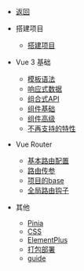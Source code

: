 - [返回](docs/_get_start/ "返回")

- 搭建项目
  - [搭建项目](docs/Vue3/1.搭建项目/01.搭建项目 "搭建项目")

- Vue 3 基础
  - [模板语法](docs/Vue3/2.Vue_3_基础/01.模板语法 "模板语法")
  - [响应式数据](docs/Vue3/2.Vue_3_基础/02.响应式数据 "响应式数据")
  - [组合式API](docs/Vue3/2.Vue_3_基础/03.组合式API "组合式API")
  - [组件基础](docs/Vue3/2.Vue_3_基础/04.组件基础 "组件基础")
  - [组件高级](docs/Vue3/2.Vue_3_基础/05.组件高级 "组件高级")
  - [不再支持的特性](docs/Vue3/2.Vue_3_基础/06.不再支持的特性 "不再支持的特性")

- Vue Router
  - [基本路由配置](docs/Vue3/3.Vue_Router/01.基本路由配置 "基本路由配置")
  - [路由传参](docs/Vue3/3.Vue_Router/02.路由传参 "路由传参")
  - [项目的base](docs/Vue3/3.Vue_Router/03.项目的base "项目的base")
  - [全局路由钩子](docs/Vue3/3.Vue_Router/04.全局路由钩子 "全局路由钩子")

- 其他
  - [Pinia](docs/Vue3/4.其他/01.Pinia "Pinia")
  - [CSS](docs/Vue3/4.其他/02.CSS "CSS")
  - [ElementPlus](docs/Vue3/4.其他/03.ElementPlus "ElementPlus")
  - [打包部署](docs/Vue3/4.其他/04.打包部署 "打包部署")
  - [guide](docs/Vue3/4.其他/05.guide "guide")
